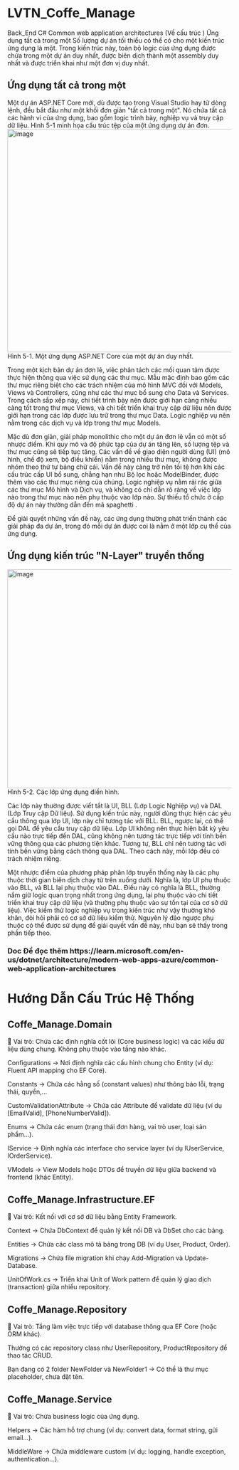 # LVTN_Coffe_Manage
Back_End C#
Common web application architectures (Về cấu trúc ) 
Ứng dụng tất cả trong một
Số lượng dự án tối thiểu có thể có cho một kiến trúc ứng dụng là một. Trong kiến trúc này, toàn bộ logic của ứng dụng được chứa trong một dự án duy nhất, được biên dịch thành một assembly duy nhất và được triển khai như một đơn vị duy nhất.
<h2>Ứng dụng tất cả trong một</h2>
Một dự án ASP.NET Core mới, dù được tạo trong Visual Studio hay từ dòng lệnh, đều bắt đầu như một khối đơn giản "tất cả trong một". Nó chứa tất cả các hành vi của ứng dụng, bao gồm logic trình bày, nghiệp vụ và truy cập dữ liệu. Hình 5-1 minh họa cấu trúc tệp của một ứng dụng dự án đơn.
<img width="897" height="502" alt="image" src="https://github.com/user-attachments/assets/8f980aad-4139-4a8f-936a-df994aa62e9c" />
Hình 5-1. Một ứng dụng ASP.NET Core của một dự án duy nhất.

Trong một kịch bản dự án đơn lẻ, việc phân tách các mối quan tâm được thực hiện thông qua việc sử dụng các thư mục. Mẫu mặc định bao gồm các thư mục riêng biệt cho các trách nhiệm của mô hình MVC đối với Models, Views và Controllers, cũng như các thư mục bổ sung cho Data và Services. Trong cách sắp xếp này, chi tiết trình bày nên được giới hạn càng nhiều càng tốt trong thư mục Views, và chi tiết triển khai truy cập dữ liệu nên được giới hạn trong các lớp được lưu trữ trong thư mục Data. Logic nghiệp vụ nên nằm trong các dịch vụ và lớp trong thư mục Models.

Mặc dù đơn giản, giải pháp monolithic cho một dự án đơn lẻ vẫn có một số nhược điểm. Khi quy mô và độ phức tạp của dự án tăng lên, số lượng tệp và thư mục cũng sẽ tiếp tục tăng. Các vấn đề về giao diện người dùng (UI) (mô hình, chế độ xem, bộ điều khiển) nằm trong nhiều thư mục, không được nhóm theo thứ tự bảng chữ cái. Vấn đề này càng trở nên tồi tệ hơn khi các cấu trúc cấp UI bổ sung, chẳng hạn như Bộ lọc hoặc ModelBinder, được thêm vào các thư mục riêng của chúng. Logic nghiệp vụ nằm rải rác giữa các thư mục Mô hình và Dịch vụ, và không có chỉ dẫn rõ ràng về việc lớp nào trong thư mục nào nên phụ thuộc vào lớp nào. Sự thiếu tổ chức ở cấp độ dự án này thường dẫn đến mã spaghetti .

Để giải quyết những vấn đề này, các ứng dụng thường phát triển thành các giải pháp đa dự án, trong đó mỗi dự án được coi là nằm ở một lớp cụ thể của ứng dụng.
<h2>Ứng dụng kiến trúc "N-Layer" truyền thống</h2>
<img width="890" height="492" alt="image" src="https://github.com/user-attachments/assets/b1d8b47c-2a31-4c2c-8fe6-8251e3dc9f66" />
Hình 5-2. Các lớp ứng dụng điển hình.

Các lớp này thường được viết tắt là UI, BLL (Lớp Logic Nghiệp vụ) và DAL (Lớp Truy cập Dữ liệu). Sử dụng kiến trúc này, người dùng thực hiện các yêu cầu thông qua lớp UI, lớp này chỉ tương tác với BLL. BLL, ngược lại, có thể gọi DAL để yêu cầu truy cập dữ liệu. Lớp UI không nên thực hiện bất kỳ yêu cầu nào trực tiếp đến DAL, cũng không nên tương tác trực tiếp với tính bền vững thông qua các phương tiện khác. Tương tự, BLL chỉ nên tương tác với tính bền vững bằng cách thông qua DAL. Theo cách này, mỗi lớp đều có trách nhiệm riêng.

Một nhược điểm của phương pháp phân lớp truyền thống này là các phụ thuộc thời gian biên dịch chạy từ trên xuống dưới. Nghĩa là, lớp UI phụ thuộc vào BLL, và BLL lại phụ thuộc vào DAL. Điều này có nghĩa là BLL, thường nắm giữ logic quan trọng nhất trong ứng dụng, lại phụ thuộc vào chi tiết triển khai truy cập dữ liệu (và thường phụ thuộc vào sự tồn tại của cơ sở dữ liệu). Việc kiểm thử logic nghiệp vụ trong kiến trúc như vậy thường khó khăn, đòi hỏi phải có cơ sở dữ liệu kiểm thử. Nguyên lý đảo ngược phụ thuộc có thể được sử dụng để giải quyết vấn đề này, như bạn sẽ thấy trong phần tiếp theo.
<h3>Doc Để đọc thêm https://learn.microsoft.com/en-us/dotnet/architecture/modern-web-apps-azure/common-web-application-architectures</h3>
<h1>Hướng Dẫn Cấu Trúc Hệ Thống </h1>
<H2> Coffe_Manage.Domain </H2>
<p>📌 Vai trò: Chứa các định nghĩa cốt lõi (Core business logic) và các kiểu dữ liệu dùng chung.
Không phụ thuộc vào tầng nào khác.

Configurations → Nơi định nghĩa các cấu hình chung cho Entity (ví dụ: Fluent API mapping cho EF Core).

Constants → Chứa các hằng số (constant values) như thông báo lỗi, trạng thái, quyền,…

CustomValidationAttribute → Chứa các Attribute để validate dữ liệu (ví dụ [EmailValid], [PhoneNumberValid]).

Enums → Chứa các enum (trạng thái đơn hàng, vai trò user, loại sản phẩm…).

IService → Định nghĩa các interface cho service layer (ví dụ IUserService, IOrderService).

VModels → View Models hoặc DTOs để truyền dữ liệu giữa backend và frontend (khác Entity).</p>
<h2>Coffe_Manage.Infrastructure.EF</h2>
<p>📌 Vai trò: Kết nối với cơ sở dữ liệu bằng Entity Framework.

Context → Chứa DbContext để quản lý kết nối DB và DbSet cho các bảng.

Entities → Chứa các class mô tả bảng trong DB (ví dụ User, Product, Order).

Migrations → Chứa file migration khi chạy Add-Migration và Update-Database.

UnitOfWork.cs → Triển khai Unit of Work pattern để quản lý giao dịch (transaction) giữa nhiều repository.</p>
<h2> Coffe_Manage.Repository </h2>
<p>📌 Vai trò: Tầng làm việc trực tiếp với database thông qua EF Core (hoặc ORM khác).

Thường có các repository class như UserRepository, ProductRepository để thao tác CRUD.

Bạn đang có 2 folder NewFolder và NewFolder1 → Có thể là thư mục placeholder, chưa đặt tên.</p>
<h2>Coffe_Manage.Service </h2>
<p>📌 Vai trò: Chứa business logic của ứng dụng.

Helpers → Các hàm hỗ trợ chung (ví dụ: convert data, format string, gửi email…).

MiddleWare → Chứa middleware custom (ví dụ: logging, handle exception, authentication…).</p>
